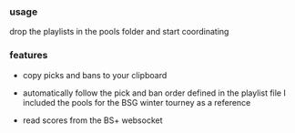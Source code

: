 ### usage

drop the playlists in the pools folder and start coordinating

### features

- copy picks and bans to your clipboard

- automatically follow the pick and ban order defined in the playlist file
  I included the pools for the BSG winter tourney as a reference

- read scores from the BS+ websocket
